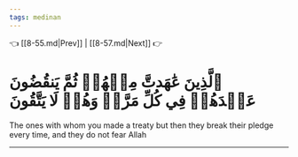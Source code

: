 ```yaml
---
tags: medinan
---
```


👈 [[8-55.md|Prev]] | [[8-57.md|Next]] 👉

# ٱلَّذِينَ عَٰهَدتَّ مِنۡهُمۡ ثُمَّ يَنقُضُونَ عَهۡدَهُمۡ فِي كُلِّ مَرَّةٖ وَهُمۡ لَا يَتَّقُونَ

The ones with whom you made a treaty but then they break their pledge every time, and they do not fear Allah

---

